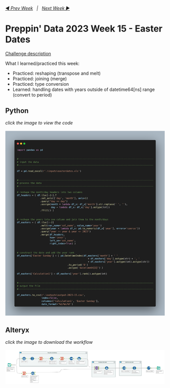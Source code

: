 <h6><a href="..\preppin-data-2023-14\README.md">◀  Prev Week</a>&nbsp;&nbsp;&nbsp;|&nbsp;&nbsp;&nbsp;<a href="..\preppin-data-2023-16\README.md">Next Week  ▶</a></h6>

# Preppin' Data 2023 Week 15 - Easter Dates

[Challenge description](https://preppindata.blogspot.com/2023/04/2023-week-15-easter-dates.html)

What I learned/practiced this week:
* Practiced: reshaping (transpose and melt)
* Practiced: joining (merge)
* Practiced: type conversion
* Learned: handling dates with years outside of datetime64[ns] range (convert to period)

## Python
<i>click the image to view the code</i><br>
<br>
<a href="preppin-data-2023-15.py">
<img src="img-python-code-2023-15.png?raw=true" alt="Python code">
</a>

## Alteryx
<i>click the image to download the workflow</i><br>
<br>
<a href="preppin-data-2023-15.yxzp">
<img src="img-alteryx-2023-15.png?raw=true" alt="Alteryx workflow">
</a>